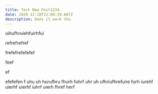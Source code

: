 ```yaml
---
title: Test New Post1234
date: 2020-12-18T22:04:39.607Z
description: Does it work tho
---
```

uihufhruiehfuirhfui

refrefrefref

frefefrefefefef

feef

ef

efefefen f uhu  uh hurufhru fhurh fuhrf uhr uh ufhriufhrefuire furh iurehf uierhf uierhf iuhrf uierh fhref herf
